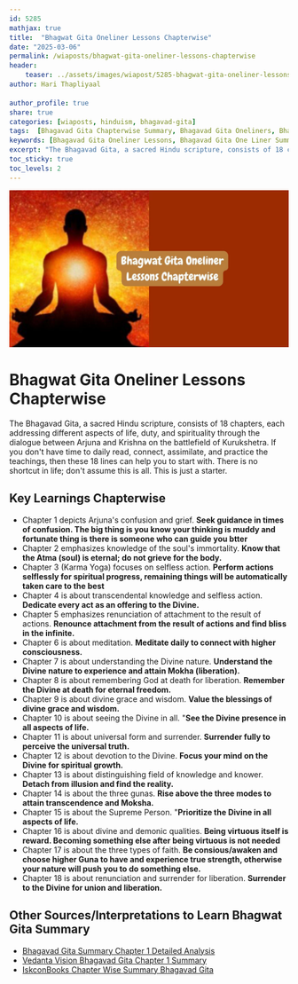 ```yaml
---       
id: 5285
mathjax: true        
title:  "Bhagwat Gita Oneliner Lessons Chapterwise"        
date: "2025-03-06"        
permalink: /wiaposts/bhagwat-gita-oneliner-lessons-chapterwise
header:        
    teaser: ../assets/images/wiapost/5285-bhagwat-gita-oneliner-lessons-chapterwise.jpg               
author: Hari Thapliyaal        

author_profile: true        
share: true
categories: [wiaposts, hinduism, bhagavad-gita] 
tags:  [Bhagavad Gita Chapterwise Summary, Bhagavad Gita Oneliners, Bhagavad Gita Key Points, Bhagavad Gita Teachings, Hinduism, Spirituality, Self-Inquiry]      
keywords: [Bhagavad Gita Oneliner Lessons, Bhagavad Gita One Liner Summary, Bhagavad Gita Key Points, Bhagavad Gita Oneliners, Bhagavad Gita Teachings, Bhagavad Gita Chapterwise Summary]
excerpt: "The Bhagavad Gita, a sacred Hindu scripture, consists of 18 chapters, each addressing different aspects of life, duty, and spirituality through the dialogue between Arjuna and Krishna on the battlefield of Kurukshetra. If you don't have time to daily read, connect, assimilate and practice the teachings, then these 18 lines can help you to start with. There is no shortcut in life, don't assume this is all. This is just a starter."
toc_sticky: true
toc_levels: 2
---
```


![Bhagwat Gita Oneliner Lessons Chapterwise](../assets/images/wiapost/5285-bhagwat-gita-oneliner-lessons-chapterwise.jpg)

# Bhagwat Gita Oneliner Lessons Chapterwise

The Bhagavad Gita, a sacred Hindu scripture, consists of 18 chapters, each addressing different aspects of life, duty, and spirituality through the dialogue between Arjuna and Krishna on the battlefield of Kurukshetra. If you don't have time to daily read, connect, assimilate, and practice the teachings, then these 18 lines can help you to start with. There is no shortcut in life; don't assume this is all. This is just a starter.


## Key Learnings Chapterwise

- Chapter 1 depicts Arjuna's confusion and grief. **Seek guidance in times of confusion. The big thing is you know your thinking is muddy and fortunate thing is there is someone who can guide you btter**
- Chapter 2 emphasizes knowledge of the soul's immortality. **Know that the Atma (soul) is eternal; do not grieve for the body.**
- Chapter 3 (Karma Yoga) focuses on selfless action. **Perform actions selflessly for spiritual progress, remaining things will be automatically taken care to the best**
- Chapter 4 is about transcendental knowledge and selfless action. **Dedicate every act as an offering to the Divine.**
- Chapter 5 emphasizes renunciation of attachment to the result of actions. **Renounce attachment from the result of actions and find bliss in the infinite.**
- Chapter 6 is about meditation. **Meditate daily to connect with higher consciousness.**
- Chapter 7 is about understanding the Divine nature. **Understand the Divine nature to experience and attain Mokha (liberation).**
- Chapter 8 is about remembering God at death for liberation. **Remember the Divine at death for eternal freedom.**
- Chapter 9 is about divine grace and wisdom. **Value the blessings of divine grace and wisdom.**
- Chapter 10 is about seeing the Divine in all. "**See the Divine presence in all aspects of life.**
- Chapter 11 is about universal form and surrender. **Surrender fully to perceive the universal truth.**
- Chapter 12 is about devotion to the Divine. **Focus your mind on the Divine for spiritual growth.**
- Chapter 13 is about distinguishing field of knowledge and knower. **Detach from illusion and find the reality.**
- Chapter 14 is about the three gunas. **Rise above the three modes to attain transcendence and Moksha.**
- Chapter 15 is about the Supreme Person. "**Prioritize the Divine in all aspects of life.**
- Chapter 16 is about divine and demonic qualities. **Being virtuous itself is reward. Becoming something else after being virtuous is not needed**
- Chapter 17 is about the three types of faith. **Be consious/awaken and choose higher Guna to have and experience true strength, otherwise your nature will push you to do something else.**
- Chapter 18 is about renunciation and surrender for liberation. **Surrender to the Divine for union and liberation.**



## Other Sources/Interpretations to Learn Bhagwat Gita Summary
- [Bhagavad Gita Summary Chapter 1 Detailed Analysis](https://www.holybhagavadgita.org/en/message/bhagavad-gita.summary-chapter-1/)
- [Vedanta Vision Bhagavad Gita Chapter 1 Summary](https://vedantavision.org/bhagavad-gita-chapter-1.summary/)
- [IskconBooks Chapter Wise Summary Bhagavad Gita](https://www.iskconbooks.com/chapter-wise_summary_of_bhagavad-gita_as_it_is/)
